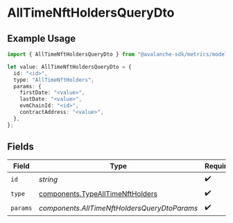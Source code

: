 # AllTimeNftHoldersQueryDto

## Example Usage

```typescript
import { AllTimeNftHoldersQueryDto } from "@avalanche-sdk/metrics/models/components";

let value: AllTimeNftHoldersQueryDto = {
  id: "<id>",
  type: "AllTimeNftHolders",
  params: {
    firstDate: "<value>",
    lastDate: "<value>",
    evmChainId: "<id>",
    contractAddress: "<value>",
  },
};
```

## Fields

| Field                                                                                | Type                                                                                 | Required                                                                             | Description                                                                          |
| ------------------------------------------------------------------------------------ | ------------------------------------------------------------------------------------ | ------------------------------------------------------------------------------------ | ------------------------------------------------------------------------------------ |
| `id`                                                                                 | *string*                                                                             | :heavy_check_mark:                                                                   | N/A                                                                                  |
| `type`                                                                               | [components.TypeAllTimeNftHolders](../../models/components/typealltimenftholders.md) | :heavy_check_mark:                                                                   | N/A                                                                                  |
| `params`                                                                             | *components.AllTimeNftHoldersQueryDtoParams*                                         | :heavy_check_mark:                                                                   | N/A                                                                                  |